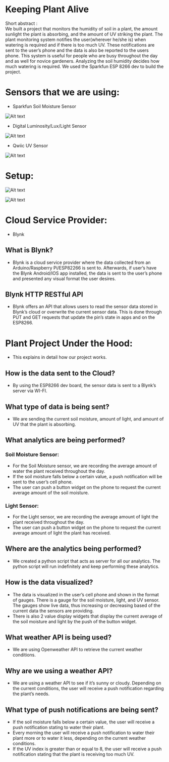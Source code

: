 # Keeping Plant Alive
Short abstract :  
We built a project that monitors the humidity of soil in a plant, the amount sunlight the plant is absorbing, and the amount of UV striking the plant. The plant monitoring system notifies the user(wherever he/she is) when watering is required and if there is too much UV. These notifications are sent to the user’s phone and the data is also be reported to the users phone. This system is useful for people who are busy throughout the day and as well for novice gardeners. Analyzing the soil humidity decides how much watering is required. We used the Sparkfun ESP 8266 dev to build the project. 
 
 
# Sensors that we are using: 
-	Sparkfun Soil Moisture Sensor 


![Alt text](https://cdn.sparkfun.com//assets/parts/1/0/6/1/0/13322-03.jpg "Optional title")

 
  
-	Digital Luminosity/Lux/Light Sensor


![Alt text](https://cdn-shop.adafruit.com/1200x900/439-00.jpg "Optional title")

 
 
  
-	Qwiic UV Sensor
 
![Alt text](https://cdn.sparkfun.com//assets/parts/1/2/2/1/5/Qwiic_UV_Sensor_-_ZOPT2201_02.jpg)

  

# Setup:

![Alt text]( https://github.com/Jorge0521/Plant-Monitoring-System/blob/master/plant1.PNG)

![Alt text]( https://github.com/Jorge0521/Plant-Monitoring-System/blob/master/plant2.PNG)


# Cloud Service Provider: 
-	Blynk
## What is Blynk? 
-	Blynk is a cloud service provider where the data collected from an Arduino/Raspberry Pi/ESP82266 is sent to. Afterwards, if user’s have the Blynk Android/IOS app installed, the data is sent to the user’s phone and presented any visual format the user desires.  
## Blynk HTTP RESTful API 
-	Blynk offers an API that allows users to read the sensor data stored in Blynk’s cloud or overwrite the current sensor data. This is done through PUT and GET requests that update the pin’s state in apps and on the ESP8266.  
 
# Plant Project Under the Hood: 
-	This explains in detail how our project works. 
## How is the data sent to the Cloud? 
- By using the ESP8266 dev board, the sensor data is sent to a Blynk’s server via WI-FI.  
## What type of data is being sent? 
-	We are sending the current soil moisture, amount of light, and amount of UV that the plant is absorbing. 
## What analytics are being performed? 
 ### Soil Moisture Sensor: 
-	For the Soil Moisture sensor, we are recording the average amount of water the plant received throughout the day.  
-	If the soil moisture falls below a certain value, a push notification will be sent to the user’s cell phone. 
-	The user can push a button widget on the phone to request the current average amount of the soil moisture. 
 ### Light Sensor: 
-	For the Light sensor, we are recording the average amount of light the plant received throughout the day. 
-	The user can push a button widget on the phone to request the current average amount of light the plant has received. 
 
## Where are the analytics being performed? 
-	We created a python script that acts as server for all our analytics. The python script will run indefinitely and keep performing these analytics. 
## How is the data visualized? 
-	The data is visualized in the user’s cell phone and shown in the format of gauges. There is a gauge for the soil moisture, light, and UV sensor. The gauges show live data, thus increasing or decreasing based of the current data the sensors are providing. 
-	There is also 2 value display widgets that display the current average of the soil moisture and light by the push of the button widget. 
## What weather API is being used? 
-	We are using Openweather API to retrieve the current weather conditions. 
## Why are we using a weather API? 
-	We are using a weather API to see if it’s sunny or cloudy. Depending on the current conditions, the user will receive a push notification regarding the plant’s needs. 
## What type of push notifications are being sent? 
- If the soil moisture falls below a certain value, the user will receive a push notification stating to water their plant. 
- Every morning the user will receive a push notification to water their plant more or to water it less, depending on the current weather conditions. 
- If the UV index is greater than or equal to 8, the user will receive a push notification stating that the plant is receiving too much UV. 
